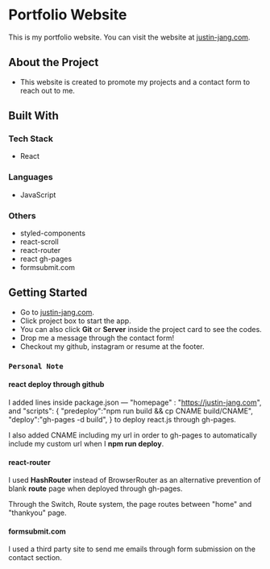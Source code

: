 # Portfolio Website

This is my portfolio website. You can visit the website at [justin-jang.com](https://justin-jang.com).

## About the Project

- This website is created to promote my projects and a contact form to reach out to me.

## Built With

### Tech Stack

- React

### Languages

- JavaScript

### Others

- styled-components
- react-scroll
- react-router
- react gh-pages
- formsubmit.com

## Getting Started

- Go to [justin-jang.com](https://justin-jang.com).
- Click project box to start the app.
- You can also click **Git** or **Server** inside the project card to see the codes.
- Drop me a message through the contact form!
- Checkout my github, instagram or resume at the footer.

### `Personal Note`

#### react deploy through github

I added lines inside package.json —
"homepage" : "https://justin-jang.com",
and
"scripts": { "predeploy":"npm run build && cp CNAME build/CNAME", "deploy":"gh-pages -d build", }
to deploy react.js through gh-pages.

I also added CNAME including my url in order to gh-pages to automatically include my custom url when I **npm run deploy**.

#### react-router

I used **HashRouter** instead of BrowserRouter as an alternative prevention of blank **route** page when deployed through gh-pages.

Through the Switch, Route system, the page routes between "home" and "thankyou" page.

#### formsubmit.com

I used a third party site to send me emails through form submission on the contact section.
